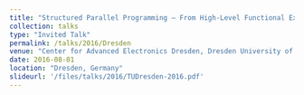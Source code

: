 ```yaml
---
title: "Structured Parallel Programming — From High-Level Functional Expressions to High- Performance OpenCL Code"
collection: talks
type: "Invited Talk"
permalink: /talks/2016/Dresden
venue: "Center for Advanced Electronics Dresden, Dresden University of Technology"
date: 2016-08-01
location: "Dresden, Germany"
slideurl: '/files/talks/2016/TUDresden-2016.pdf'
---
```

